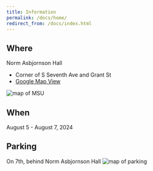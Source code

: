 ```yaml
---
title: Information
permalink: /docs/home/
redirect_from: /docs/index.html
---
```


## Where
Norm Asbjornson Hall
- Corner of S Seventh Ave and Grant St
- [Google Map View](https://maps.app.goo.gl/BHnRYyNoxriL2SRy9)

![map of MSU](../images/map.png)

## When
August 5 - August 7, 2024

## Parking
On 7th, behind Norm Asbjornson Hall
![map of parking](../images/parking.png)
